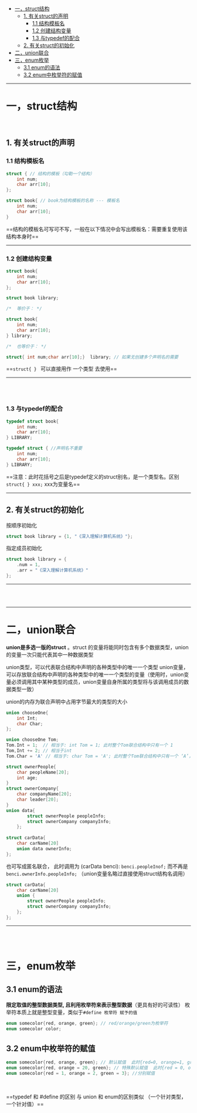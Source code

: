 
- [一，struct结构](#一struct结构)
  - [1. 有关struct的声明](#1-有关struct的声明)
    - [1.1 结构模板名](#11-结构模板名)
    - [1.2 创建结构变量](#12-创建结构变量)
    - [1.3 与typedef的配合](#13-与typedef的配合)
  - [2. 有关struct的初始化](#2-有关struct的初始化)
- [二，union联合](#二union联合)
- [三，enum枚举](#三enum枚举)
  - [3.1 enum的语法](#31-enum的语法)
  - [3.2 enum中枚举符的赋值](#32-enum中枚举符的赋值)

--------
# 一，struct结构
<br>

## 1. 有关struct的声明
### 1.1 结构模板名
```c
struct { // 结构的模板（勾勒一个结构）
	int num;
	char arr[10];
}; 
```


```c
struct book{ // book为结构模板的名称 --- 模板名
	int num;
	char arr[10];
}
```
==结构的模板名可写可不写，一般在以下情况中会写出模板名：需要重复使用该结构本身时==

-----
### 1.2 创建结构变量
```c
struct book{ 
	int num;
	char arr[10];
};

struct book library;

/*  等价于： */

struct book{ 
	int num;
	char arr[10];
} library;

/*  也等价于： */

struct{ int num;char arr[10];}  library; // 如果无创建多个声明名的需要
```

==`struct{ } ` 可以直接用作 一个类型 去使用==

----
<br><br>

### 1.3 与typedef的配合

```c
typedef struct book{  
	int num;
	char arr[10];
} LIBRARY;

typedef struct { //声明名不重要
	int num;
	char arr[10];
} LIBRARY;

```
==注意：此时花括号之后是typedef定义的struct别名，是一个类型名。区别`struct{ } xxx;` xxx为变量名==

------

## 2. 有关struct的初始化

按顺序初始化
```c
struct book library = {1, "《深入理解计算机系统》"};
```
指定成员初始化
```c
struct book library = {
	.num = 1,
	.arr = "《深入理解计算机系统》"
};
```
-----
<br><br>

-------

# 二，union联合

**union是多选一版的struct** 。struct 的变量将能同时包含有多个数据类型，union 的变量一次只能代表其中一种数据类型

union类型，可以代表联合结构中声明的各种类型中的唯一一个类型
union变量，可以存放联合结构中声明的各种类型中的唯一一个类型的变量（使用时，union变量必须调用其中某种类型的成员，union变量自身所属的类型将与该调用成员的数据类型一致）

union的内存为联合声明中占用字节最大的类型的大小

```c
union chooseOne{
	int Int;
	char Char;
};

union chooseOne Tom;
Tom.Int = 1;  // 相当于: int Tom = 1; 此时整个Tom联合结构中只有一个 1 
Tom,Int += 2; // 相当于int
Tom.Char = 'A' // 相当于: char Tom = 'A'; 此时整个Tom联合结构中只有一个 ‘A’，原先的1被删除
```

```c
struct ownerPeople{
	char peopleName[20];
	int age;
}
struct ownerCompany{
	char companyName[20];
	char leader[20];
}
union data{
		struct ownerPeople peopleInfo;
		struct ownerCompany companyInfo;
	};
	
struct carData{
	char carName[20]
	union data ownerInfo;
};

```
 也可写成匿名联合， 此时调用为 (carData benci):  `benci.peopleInof;` 而不再是`benci.ownerInfo.peopleInfo;` （union变量名略过直接使用struct结构名调用）

```c
struct carData{
	char carName[20]
	union {
		struct ownerPeople peopleInfo;
		struct ownerCompany companyInfo;
	};
};
```


-----
<br><br>

# 三，enum枚举
## 3.1 enum的语法
**限定取值的整型数据类型, 且利用枚举符来表示整型数据**（更具有好的可读性）
枚举符本质上就是整型变量，类似于`#define 枚举符 赋予的值`
```c
enum somecolor{red, orange, green}; // red/orange/green为枚举符
enum somecolor color;
```
## 3.2 enum中枚举符的赋值

```c
enum somecolor{red, orange, green}; // 默认赋值  此时{red=0, orange=1, green=3}; 从（0/前一位赋值）+ 1开始
enum somecolor{red, orange = 20, green}; // 特殊默认赋值  此时{red = 0, orange = 20, green = 21};
enum somecolor{red = 1, orange = 2, green = 3}; //分别赋值
```

<br>

==typedef 和 #define 的区别 与 union 和 enum的区别类似 （一个针对类型，一个针对值）==



